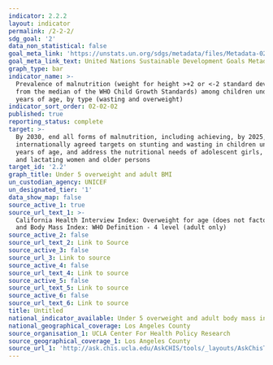 ```yaml
---
indicator: 2.2.2
layout: indicator
permalink: /2-2-2/
sdg_goal: '2'
data_non_statistical: false
goal_meta_link: 'https://unstats.un.org/sdgs/metadata/files/Metadata-02-02-02a.pdf'
goal_meta_link_text: United Nations Sustainable Development Goals Metadata (pdf 232kB)
graph_type: bar
indicator_name: >-
  Prevalence of malnutrition (weight for height >+2 or <-2 standard deviation
  from the median of the WHO Child Growth Standards) among children under 5
  years of age, by type (wasting and overweight)
indicator_sort_order: 02-02-02
published: true
reporting_status: complete
target: >-
  By 2030, end all forms of malnutrition, including achieving, by 2025, the
  internationally agreed targets on stunting and wasting in children under 5
  years of age, and address the nutritional needs of adolescent girls, pregnant
  and lactating women and older persons
target_id: '2.2'
graph_title: Under 5 overweight and adult BMI
un_custodian_agency: UNICEF
un_designated_tier: '1'
data_show_map: false
source_active_1: true
source_url_text_1: >-
  California Health Interview Index: Overweight for age (does not factor height)
  and Body Mass Index: WHO Definition - 4 level (adult only)
source_active_2: false
source_url_text_2: Link to Source
source_active_3: false
source_url_3: Link to source
source_active_4: false
source_url_text_4: Link to source
source_active_5: false
source_url_text_5: Link to source
source_active_6: false
source_url_text_6: Link to source
title: Untitled
national_indicator_available: Under 5 overweight and adult body mass index (BMI)
national_geographical_coverage: Los Angeles County
source_organisation_1: UCLA Center For Health Policy Research
source_geographical_coverage_1: Los Angeles County
source_url_1: 'http://ask.chis.ucla.edu/AskCHIS/tools/_layouts/AskChisTool/home.aspx#/results'
---
```

